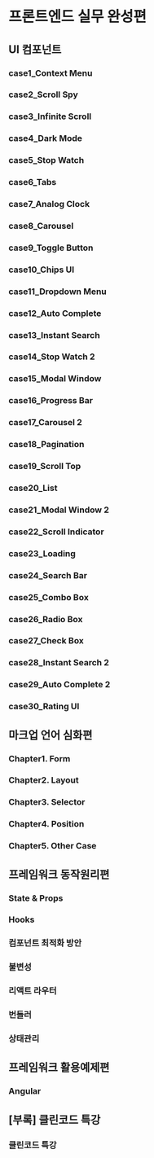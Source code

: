 # 프론트엔드 실무 완성편

## UI 컴포넌트
### case1_Context Menu
### case2_Scroll Spy
### case3_Infinite Scroll
### case4_Dark Mode
### case5_Stop Watch
### case6_Tabs
### case7_Analog Clock
### case8_Carousel
### case9_Toggle Button
### case10_Chips UI
### case11_Dropdown Menu
### case12_Auto Complete
### case13_Instant Search
### case14_Stop Watch 2
### case15_Modal Window
### case16_Progress Bar
### case17_Carousel 2
### case18_Pagination
### case19_Scroll Top
### case20_List
### case21_Modal Window 2
### case22_Scroll Indicator
### case23_Loading
### case24_Search Bar
### case25_Combo Box
### case26_Radio Box
### case27_Check Box
### case28_Instant Search 2
### case29_Auto Complete 2
### case30_Rating UI

## 마크업 언어 심화편
### Chapter1. Form
### Chapter2. Layout
### Chapter3. Selector
### Chapter4. Position
### Chapter5. Other Case

## 프레임워크 동작원리편
### State & Props
### Hooks
### 컴포넌트 최적화 방안
### 불변성
### 리액트 라우터
### 번들러
### 상태관리

## 프레임워크 활용예제편
### Angular

## [부록] 클린코드 특강
### 클린코드 특강
